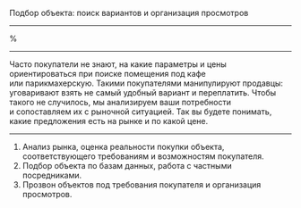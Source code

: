 Подбор объекта: поиск вариантов и&nbsp;организация просмотров

---

%

---

Часто покупатели не&nbsp;знают, на&nbsp;какие параметры и&nbsp;цены ориентироваться при&nbsp;поиске помещения под&nbsp;кафе или&nbsp;парикмахерскую. Такими покупателями манипулируют продавцы: уговаривают взять не&nbsp;самый удобный вариант и&nbsp;переплатить. Чтобы такого не&nbsp;случилось, мы&nbsp;анализируем ваши потребности и&nbsp;сопоставляем их с&nbsp;рыночной ситуацией. Так&nbsp;вы&nbsp;будете понимать, какие предложения есть на&nbsp;рынке и&nbsp;по&nbsp;какой цене.

----

1. Анализ рынка, оценка реальности покупки объекта, соответствующего требованиям и&nbsp;возможностям покупателя.
2. Подбор объекта по&nbsp;базам данных, работа с&nbsp;частными посредниками.
3. Прозвон объектов под&nbsp;требования покупателя и&nbsp;организация просмотров.